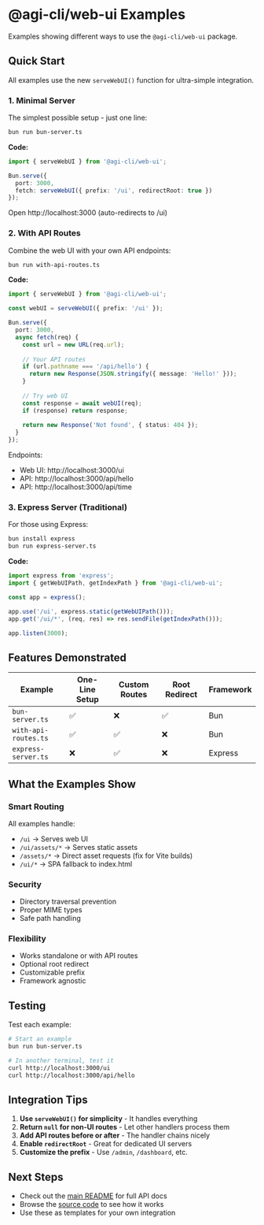 # @agi-cli/web-ui Examples

Examples showing different ways to use the `@agi-cli/web-ui` package.

## Quick Start

All examples use the new `serveWebUI()` function for ultra-simple integration.

### 1. Minimal Server

The simplest possible setup - just one line:

```bash
bun run bun-server.ts
```

**Code:**
```typescript
import { serveWebUI } from '@agi-cli/web-ui';

Bun.serve({
  port: 3000,
  fetch: serveWebUI({ prefix: '/ui', redirectRoot: true })
});
```

Open http://localhost:3000 (auto-redirects to /ui)

### 2. With API Routes

Combine the web UI with your own API endpoints:

```bash
bun run with-api-routes.ts
```

**Code:**
```typescript
import { serveWebUI } from '@agi-cli/web-ui';

const webUI = serveWebUI({ prefix: '/ui' });

Bun.serve({
  port: 3000,
  async fetch(req) {
    const url = new URL(req.url);
    
    // Your API routes
    if (url.pathname === '/api/hello') {
      return new Response(JSON.stringify({ message: 'Hello!' }));
    }
    
    // Try web UI
    const response = await webUI(req);
    if (response) return response;
    
    return new Response('Not found', { status: 404 });
  }
});
```

Endpoints:
- Web UI: http://localhost:3000/ui
- API: http://localhost:3000/api/hello
- API: http://localhost:3000/api/time

### 3. Express Server (Traditional)

For those using Express:

```bash
bun install express
bun run express-server.ts
```

**Code:**
```typescript
import express from 'express';
import { getWebUIPath, getIndexPath } from '@agi-cli/web-ui';

const app = express();

app.use('/ui', express.static(getWebUIPath()));
app.get('/ui/*', (req, res) => res.sendFile(getIndexPath()));

app.listen(3000);
```

## Features Demonstrated

| Example | One-Line Setup | Custom Routes | Root Redirect | Framework |
|---------|---------------|---------------|---------------|-----------|
| `bun-server.ts` | ✅ | ❌ | ✅ | Bun |
| `with-api-routes.ts` | ✅ | ✅ | ❌ | Bun |
| `express-server.ts` | ❌ | ✅ | ❌ | Express |

## What the Examples Show

### Smart Routing
All examples handle:
- `/ui` → Serves web UI
- `/ui/assets/*` → Serves static assets
- `/assets/*` → Direct asset requests (fix for Vite builds)
- `/ui/*` → SPA fallback to index.html

### Security
- Directory traversal prevention
- Proper MIME types
- Safe path handling

### Flexibility
- Works standalone or with API routes
- Optional root redirect
- Customizable prefix
- Framework agnostic

## Testing

Test each example:

```bash
# Start an example
bun run bun-server.ts

# In another terminal, test it
curl http://localhost:3000/ui
curl http://localhost:3000/api/hello
```

## Integration Tips

1. **Use `serveWebUI()` for simplicity** - It handles everything
2. **Return `null` for non-UI routes** - Let other handlers process them
3. **Add API routes before or after** - The handler chains nicely
4. **Enable `redirectRoot`** - Great for dedicated UI servers
5. **Customize the prefix** - Use `/admin`, `/dashboard`, etc.

## Next Steps

- Check out the [main README](../README.md) for full API docs
- Browse the [source code](../src/index.ts) to see how it works
- Use these as templates for your own integration

